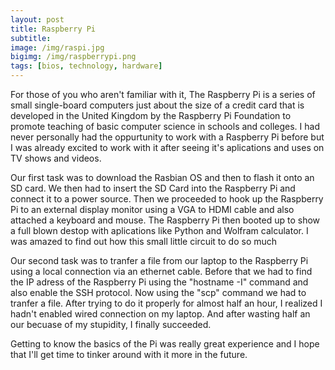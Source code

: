 ```yaml
---
layout: post
title: Raspberry Pi
subtitle: 
image: /img/raspi.jpg
bigimg: /img/raspberrypi.png
tags: [bios, technology, hardware]
---
```


<p>For those of you who aren't familiar with it, The Raspberry Pi is a series of small single-board computers just about the size of a credit card that is developed in the United Kingdom by the Raspberry Pi Foundation to promote teaching of basic computer science in schools and colleges. I had never personally had the oppurtunity to work with a Raspberry Pi before but I was already excited to work with it after seeing it's aplications and uses on TV shows and videos.</p>

<p>Our first task was to download the Rasbian OS and then to flash it onto an SD card. We then had to insert the SD Card into the Raspberry Pi and connect it to a power source. Then we proceeded to hook up the Raspberry Pi to an external display monitor using a VGA to HDMI cable and also attached a keyboard and mouse. The Raspberry Pi then booted up to show a full blown destop with aplications like Python and Wolfram calculator. I was amazed to find out how this small little circuit to do so much</p>

<p>Our second task was to tranfer a file from our laptop to the Raspberry Pi using a local connection via an ethernet cable. Before that we had to find the IP adress of the Raspberry Pi using the "hostname -I" command and also enable the SSH protocol. Now using the "scp" command we had to tranfer a file. After trying to do it properly for almost half an hour, I realized I hadn't enabled wired connection on my laptop. And after wasting half an our becuase of my stupidity, I finally succeeded.</p> 

<p>Getting to know the basics of the Pi was really great experience and I hope that I'll get time to tinker around with it more in the future.</p> 


